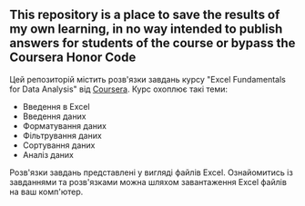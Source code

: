 ## This repository is a place to save the results of my own learning, in no way intended to publish answers for students of the course or bypass the Coursera Honor Code

Цей репозиторій містить розв'язки завдань курсу "Excel Fundamentals for Data Analysis" від [Coursera](https://www.coursera.org/learn/excel-data-analysis-fundamentals).
Курс охоплює такі теми:

- Введення в Excel
- Введення даних
- Форматування даних
- Фільтрування даних
- Сортування даних
- Аналіз даних

Розв'язки завдань представлені у вигляді файлів Excel. Ознайомитись із завданнями та розв'язками можна шляхом завантаження Excel файлів на ваш комп'ютер.

